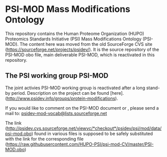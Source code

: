 # PSI-MOD Mass Modifications Ontology

This repository contains the Human Proteome Organization (HUPO) Proteomics Standards Initiative (PSI) Mass Modifications Ontology (PSI-MOD). The content here was moved from the old SourceForge CVS site (https://sourceforge.net/projects/psidev/). It is the source repository of the PSI-MOD obo file, main deliverable PSI-MOD, which is reactivated in this repository.

## The PSI working group PSI-MOD  
The joint activies PSI-MOD working group is reactivated after a long stand-by period. Description on the project can be found [here].(http://www.psidev.info/groups/protein-modifications).

If you would like to comment on the PSI-MOD document or , please send a mail to: psidev-mod-vocab@lists.sourceforge.net

The link (http://psidev.cvs.sourceforge.net/viewvc/*checkout*/psidev/psi/mod/data/psi-mod.obo) found in various files is supposed to be safely substituted with the link for the corresponding file (https://raw.githubusercontent.com/HUPO-PSI/psi-mod-CV/master/PSI-MOD.obo)
